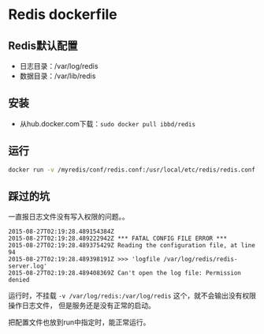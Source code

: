 # Redis dockerfile

## Redis默认配置

- 日志目录：/var/log/redis
- 数据目录：/var/lib/redis

## 安装

- 从hub.docker.com下载：`sudo docker pull ibbd/redis`

## 运行

```sh
docker run -v /myredis/conf/redis.conf:/usr/local/etc/redis/redis.conf --name ibbd-redis ibbd/redis redis-server /usr/local/etc/redis/redis.conf
```

## 踩过的坑

一直报日志文件没有写入权限的问题。。

```
2015-08-27T02:19:28.489154384Z 
2015-08-27T02:19:28.489222942Z *** FATAL CONFIG FILE ERROR ***
2015-08-27T02:19:28.489375429Z Reading the configuration file, at line 94
2015-08-27T02:19:28.489398191Z >>> 'logfile /var/log/redis/redis-server.log'
2015-08-27T02:19:28.489408369Z Can't open the log file: Permission denied
```

运行时，不挂载 `-v /var/log/redis:/var/log/redis` 这个，就不会输出没有权限操作日志文件， 但是服务还是没有正常的启动。

把配置文件也放到run中指定时，能正常运行。


